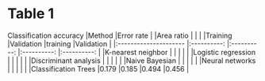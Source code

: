 # Table 1

Classification accuracy
|Method  	              |Error rate  	|  	          |Area ratio   |  	          |
|  	                    |Training  	  |Validation  	|training  	  |Validation  	|
|:--------------------- |:----------:	|:----------:	|:----------:	|:----------:	|
|K-nearest neighbor  	  |  	          |  	          |           	|           	|
|Logistic regression    |           	|           	|           	|           	|
|Discriminant analysis	|            	|            	|            	|            	|
|Naive Bayesian  	      |            	|           	|           	|           	|
|Neural networks      	|            	|            	|            	|            	|
|Classification Trees  	|0.179  	    |0.185       	|0.494       	|0.456       	|
